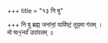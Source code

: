 +++
title = "१३ नि षु"

+++
नि षु ब्रह्म॒ जना॑नां॒ यावि॑ष्टं॒ तूय॒मा ग॑तम् ।  
मो ष्व१॒॑न्याँ उपा॑रतम् ॥